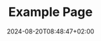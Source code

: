 ---
weight: 999
title: "Example Page"
description: ""
icon: "article"
date: "2024-08-20T08:48:47+02:00"
lastmod: "2024-08-20T08:48:47+02:00"
draft: true
toc: true
---